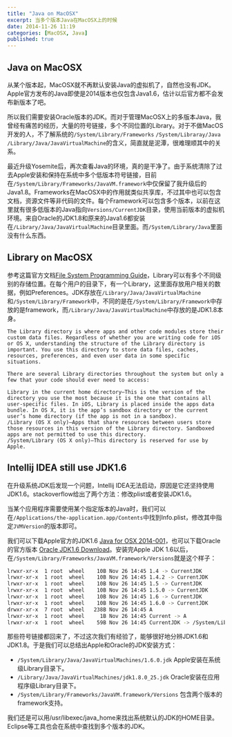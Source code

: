 ```yaml
---
title: "Java on MacOSX"
excerpt: 当多个版本Java在MacOSX上的时候
date: 2014-11-26 11:19
categories: [MacOSX, Java]
published: true
---
```


## Java on MacOSX
从某个版本起，MacOSX就不再默认安装Java的虚拟机了，自然也没有JDK。Apple官方发布的Java即使是2014版本也仅包含Java1.6，估计以后官方都不会发布新版本了吧。

所以我们需要安装Oracle版本的JDK。而对于管理MacOSX上的多版本Java，我曾经有痛苦的经历，大量的符号链接，多个不同位置的Library。对于不做MacOS开发的人，不了解系统的`/System/Library/Frameworks` `/System/Libraray/Java` `/Library/Java/JavaVirtualMachine`的含义，简直就是泥潭，很难理顺其中的关系。

最近升级Yosemite后，再次查看Java的环境，真的是干净了。由于系统清除了过去Apple安装和保持在系统中多个低版本符号链接，目前在`/System/Library/Frameworks/JavaVM.framework`中仅保留了我升级后的Java1.8。Frameworks在MacOSX中的作用就类似共享库，不过其中也可以包含文档，资源文件等非代码的文件。每个Framework可以包含多个版本，以前在这里就有很多低版本的Java指向`Versions/CurrentJDK`目录，使用当前版本的虚拟机环境。来自Oracle的JDK1.8和原来的Java1.6都安装在`/Library/Java/JavaVirtualMachine`目录里面。而`/System/Library/Java`里面没有什么东西。

## Library on MacOSX
参考这篇官方文档[File System Programming Guide](https://developer.apple.com/library/mac/documentation/FileManagement/Conceptual/FileSystemProgrammingGuide/FileSystemOverview/FileSystemOverview.html)，Library可以有多个不同级别的存储位置。在每个用户的目录下，有一个Library，这里面存放用户相关的数据，例如Preferences。JDK存放在`/Library/Java/JavaVirtualMachine`和`/System/Library/Framework`中，不同的是在`/System/Library/Framework`中存放的是framework，而`/Library/Java/JavaVirtualMachine`中存放的是JDK1.8本身。

    The Library directory is where apps and other code modules store their custom data files. Regardless of whether you are writing code for iOS or OS X, understanding the structure of the Library directory is important. You use this directory to store data files, caches, resources, preferences, and even user data in some specific situations.

    There are several Library directories throughout the system but only a few that your code should ever need to access:

    Library in the current home directory—This is the version of the directory you use the most because it is the one that contains all user-specific files. In iOS, Library is placed inside the apps data bundle. In OS X, it is the app’s sandbox directory or the current user’s home directory (if the app is not in a sandbox).
    /Library (OS X only)—Apps that share resources between users store those resources in this version of the Library directory. Sandboxed apps are not permitted to use this directory.
    /System/Library (OS X only)—This directory is reserved for use by Apple.

## Intellij IDEA still use JDK1.6
在升级系统JDK后发现一个问题，Intellij IDEA无法启动，原因是它还坚持使用JDK1.6。stackoverflow给出了两个方法：修改plist或者安装JDK1.6。

当某个应用程序需要使用某个指定版本的Java时，我们可以在`/Applications/the-application.app/Contents`中找到Info.plist，修改其中指定`JVMVersion`的版本即可。

我们可以下载Apple官方的JDK1.6 [Java for OSX 2014-001](http://support.apple.com/kb/dl1572)，也可以下载Oracle的官方版本 [Oracle JDK1.6 Download](http://www.oracle.com/technetwork/java/javase/downloads/java-archive-downloads-javase6-419409.html)。安装完Apple JDK 1.6以后，在`/System/Library/Frameworks/JavaVM.framework/Versions`就是这个样子：

``` bash
lrwxr-xr-x  1 root  wheel    10B Nov 26 14:45 1.4 -> CurrentJDK
lrwxr-xr-x  1 root  wheel    10B Nov 26 14:45 1.4.2 -> CurrentJDK
lrwxr-xr-x  1 root  wheel    10B Nov 26 14:45 1.5 -> CurrentJDK
lrwxr-xr-x  1 root  wheel    10B Nov 26 14:45 1.5.0 -> CurrentJDK
lrwxr-xr-x  1 root  wheel    10B Nov 26 14:45 1.6 -> CurrentJDK
lrwxr-xr-x  1 root  wheel    10B Nov 26 14:45 1.6.0 -> CurrentJDK
drwxr-xr-x  7 root  wheel   238B Nov 26 14:45 A
lrwxr-xr-x  1 root  wheel     1B Nov 26 14:45 Current -> A
lrwxr-xr-x  1 root  wheel    59B Nov 26 14:45 CurrentJDK -> /System/Library/Java/JavaVirtualMachines/1.6.0.jdk/Contents
```

那些符号链接都回来了，不过这次我们有经验了，能够很好地分辨JDK1.6和JDK1.8。于是我们可以总结出Apple和Oracle的JDK安装方式：

 - `/System/Library/Java/JavaVirtualMachines/1.6.0.jdk` Apple安装在系统级Library目录下。
 - `/Library/Java/JavaVirtualMachines/jdk1.8.0_25.jdk` Oracle安装在应用程序级Library目录下。
 - `/System/Library/Frameworks/JavaVM.framework/Versions` 包含两个版本的framework支持。

我们还是可以用/usr/libexec/java_home来找出系统默认的JDK的HOME目录。Eclipse等工具也会在系统中查找到多个版本的JDK。
